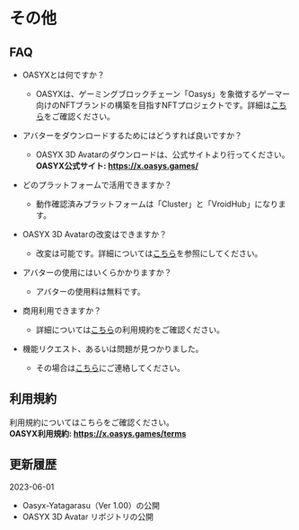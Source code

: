 # その他

## FAQ

- OASYXとは何ですか？

  - OASYXは、ゲーミングブロックチェーン「Oasys」を象徴するゲーマー向けのNFTブランドの構築を目指すNFTプロジェクトです。詳細は[こちら](readme.md#OASYXとは)をご確認ください。

- アバターをダウンロードするためにはどうすれば良いですか？

  - OASYX 3D Avatarのダウンロードは、公式サイトより行ってください。  
**OASYX公式サイト: https://x.oasys.games/**

- どのプラットフォームで活用できますか？

  - 動作確認済みプラットフォームは「Cluster」と「VroidHub」になります。  

- OASYX 3D Avatarの改変はできますか？

  - 改変は可能です。詳細については[こちら](アセットの改変方法.md)を参照にしてください。

- アバターの使用にはいくらかかりますか？

  - アバターの使用料は無料です。

- 商用利用できますか？

  - 詳細については[こちら](https://x.oasys.games/terms)の利用規約をご確認ください。

- 機能リクエスト、あるいは問題が見つかりました。</summary>

  - その場合は[こちら](https://x.oasys.games/)にご連絡してください。

## 利用規約

利用規約についてはこちらをご確認ください。  
**OASYX利用規約: https://x.oasys.games/terms**

## 更新履歴

2023-06-01
-  Oasyx-Yatagarasu（Ver 1.00）の公開
-  OASYX 3D Avatar リポジトリの公開
